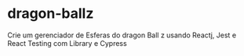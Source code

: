 # dragon-ballz
Crie um gerenciador de Esferas do dragon Ball z usando Reactj, Jest e React Testing com Library e Cypress
